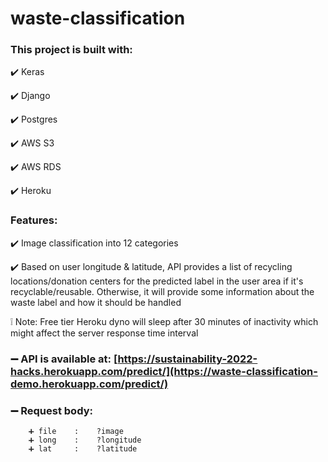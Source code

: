 # waste-classification

### This project is built with:
✔️  Keras

✔️  Django

✔️  Postgres

✔️  AWS S3

✔️  AWS RDS

✔️  Heroku

### Features:
✔️  Image classification into 12 categories

✔️  Based on user longitude & latitude, API provides a list of recycling locations/donation centers for the predicted label in the user area if it's recyclable/reusable. Otherwise, it will provide some information about the waste label and how it should be handled

❕  Note: Free tier Heroku dyno will sleep after 30 minutes of inactivity which might affect the server response time interval

### ➖ API is available at: [https://sustainability-2022-hacks.herokuapp.com/predict/](https://waste-classification-demo.herokuapp.com/predict/)

### ➖ Request body: 
        
        ➕ file    :    ?image
        ➕ long    :    ?longitude
        ➕ lat     :    ?latitude
